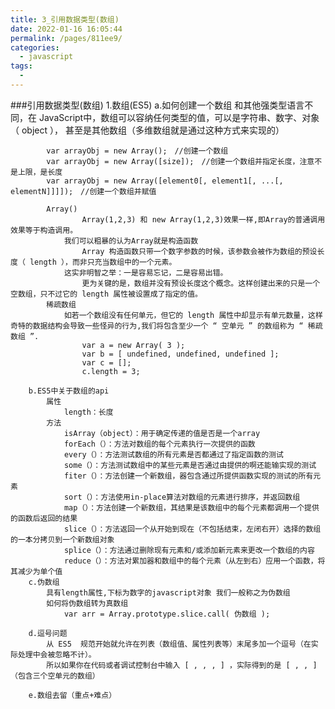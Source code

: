 ```yaml
---
title: 3_引用数据类型(数组)
date: 2022-01-16 16:05:44
permalink: /pages/811ee9/
categories:
  - javascript
tags:
  - 
---
```


###引用数据类型(数组)
	1.数组(ES5)
		a.如何创建一个数组
			和其他强类型语言不同，在 JavaScript中，数组可以容纳任何类型的值，可以是字符串、数字、对象（ object ），
			甚至是其他数组（多维数组就是通过这种方式来实现的）
			
			var arrayObj = new Array();　//创建一个数组
			var arrayObj = new Array([size]);　//创建一个数组并指定长度，注意不是上限，是长度
			var arrayObj = new Array([element0[, element1[, ...[, elementN]]]]);　//创建一个数组并赋值
			
			Array()
			 		Array(1,2,3) 和 new Array(1,2,3)效果一样,即Array的普通调用效果等于构造调用。
			 	我们可以粗暴的认为Array就是构造函数
					Array 构造函数只带一个数字参数的时候，该参数会被作为数组的预设长度（ length ），而非只充当数组中的一个元素。
				这实非明智之举：一是容易忘记，二是容易出错。
					更为关键的是，数组并没有预设长度这个概念。这样创建出来的只是一个空数组，只不过它的 length 属性被设置成了指定的值。
			稀疏数组
				如若一个数组没有任何单元，但它的 length 属性中却显示有单元数量，这样奇特的数据结构会导致一些怪异的行为,我们将包含至少一个 “ 空单元 ” 的数组称为 “ 稀疏数组 ”.
					var a = new Array( 3 );
					var b = [ undefined, undefined, undefined ];
					var c = [];
					c.length = 3;
				
		b.ES5中关于数组的api
			属性
				length：长度
			方法
				isArray（object）：用于确定传递的值是否是一个array
				forEach（）：方法对数组的每个元素执行一次提供的函数
				every（）：方法测试数组的所有元素是否都通过了指定函数的测试
				some（）：方法测试数组中的某些元素是否通过由提供的啊还能输实现的测试
				fiter（）：方法创建一个新数组，器包含通过所提供函数实现的测试的所有元素
				sort（）：方法使用in-place算法对数组的元素进行排序，并返回数组
				map（）：方法创建一个新数组，其结果是该数组中的每个元素都调用一个提供的函数后返回的结果
				slice（）：方法返回一个从开始到现在（不包括结束，左闭右开）选择的数组的一本分拷贝到一个新数组对象
				splice（）：方法通过删除现有元素和/或添加新元素来更改一个数组的内容
				reduce（）：方法对累加器和数组中的每个元素（从左到右）应用一个函数，将其减少为单个值			
		c.伪数组
			具有length属性,下标为数字的javascript对象 我们一般称之为伪数组
			如何将伪数组转为真数组
				var arr = Array.prototype.slice.call( 伪数组 );
				
		d.逗号问题
			从 ES5  规范开始就允许在列表（数组值、属性列表等）末尾多加一个逗号（在实际处理中会被忽略不计）。
			所以如果你在代码或者调试控制台中输入 [ , , , ] ，实际得到的是 [ , , ] （包含三个空单元的数组）

		e.数组去留（重点+难点）
			
		
		
		
			
			
		
